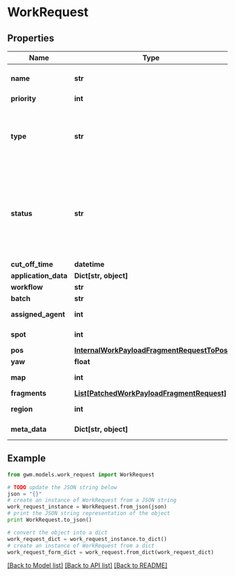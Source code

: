 # WorkRequest


## Properties
Name | Type | Description | Notes
------------ | ------------- | ------------- | -------------
**name** | **str** | user provided name eg: &#x60;mywarehouse_move_2021-05-11T12:05:27Z&#x60; | [optional] 
**priority** | **int** | Priority of the work | [optional] 
**type** | **str** | Type of the work  * &#x60;CHARGE&#x60; - Charge * &#x60;EXPLORE&#x60; - Explore * &#x60;PAYLOAD_MOVE&#x60; - Payload Move * &#x60;ADHOC_MOVE_POSITION&#x60; - Adhoc Move Position * &#x60;ADHOC_MOVE_REGION&#x60; - Adhoc Move Region * &#x60;ADHOC_MOVE_SPOT&#x60; - Adhoc Move Spot | 
**status** | **str** | Current status of the Work, this is set by the system via internal API  * &#x60;ON_HOLD&#x60; - On Hold * &#x60;NEW&#x60; - New * &#x60;LIVE&#x60; - Live * &#x60;IN_PROGRESS&#x60; - In Progress * &#x60;REJECTED&#x60; - Rejected * &#x60;CANCELLED&#x60; - Cancelled * &#x60;COMPLETED&#x60; - Completed * &#x60;TERMINAL_WITH_EXCEPTION&#x60; - Terminal With Exception * &#x60;ABORTED&#x60; - Aborted * &#x60;PARTIALLY_COMPLETED&#x60; - Partially Completed | [optional] 
**cut_off_time** | **datetime** | Cut off time of the work | [optional] 
**application_data** | **Dict[str, object]** | JSON encoded application data for this object | [optional] 
**workflow** | **str** | Examples: replenishment, transport | [optional] 
**batch** | **str** |  | [optional] 
**assigned_agent** | **int** | &#x60;id&#x60; of relevant related element eg: agent,map,site,spot,node,edge,external_device | [optional] 
**spot** | **int** | &#x60;id&#x60; of relevant related element eg: agent,map,site,spot,node,edge,external_device | [optional] 
**pos** | [**InternalWorkPayloadFragmentRequestToPos**](InternalWorkPayloadFragmentRequestToPos.md) |  | [optional] 
**yaw** | **float** | Desired orientation in radians of the agent | [optional] 
**map** | **int** | &#x60;id&#x60; of relevant related element eg: agent,map,site,spot,node,edge,external_device | [optional] 
**fragments** | [**List[PatchedWorkPayloadFragmentRequest]**](PatchedWorkPayloadFragmentRequest.md) |  | [optional] 
**region** | **int** | &#x60;id&#x60; of relevant related element eg: agent,map,site,spot,node,edge,external_device | [optional] 
**meta_data** | **Dict[str, object]** | optional JSON encoded metadata for this object | [optional] 

## Example

```python
from gwm.models.work_request import WorkRequest

# TODO update the JSON string below
json = "{}"
# create an instance of WorkRequest from a JSON string
work_request_instance = WorkRequest.from_json(json)
# print the JSON string representation of the object
print WorkRequest.to_json()

# convert the object into a dict
work_request_dict = work_request_instance.to_dict()
# create an instance of WorkRequest from a dict
work_request_form_dict = work_request.from_dict(work_request_dict)
```
[[Back to Model list]](../README.md#documentation-for-models) [[Back to API list]](../README.md#documentation-for-api-endpoints) [[Back to README]](../README.md)


